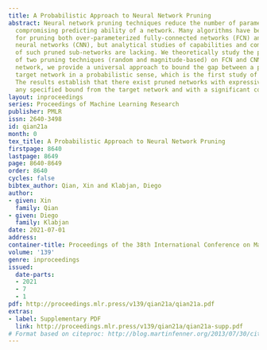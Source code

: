 ```yaml
---
title: A Probabilistic Approach to Neural Network Pruning
abstract: Neural network pruning techniques reduce the number of parameters without
  compromising predicting ability of a network. Many algorithms have been developed
  for pruning both over-parameterized fully-connected networks (FCN) and convolutional
  neural networks (CNN), but analytical studies of capabilities and compression ratios
  of such pruned sub-networks are lacking. We theoretically study the performance
  of two pruning techniques (random and magnitude-based) on FCN and CNN. Given a target
  network, we provide a universal approach to bound the gap between a pruned and the
  target network in a probabilistic sense, which is the first study of this nature.
  The results establish that there exist pruned networks with expressive power within
  any specified bound from the target network and with a significant compression ratio.
layout: inproceedings
series: Proceedings of Machine Learning Research
publisher: PMLR
issn: 2640-3498
id: qian21a
month: 0
tex_title: A Probabilistic Approach to Neural Network Pruning
firstpage: 8640
lastpage: 8649
page: 8640-8649
order: 8640
cycles: false
bibtex_author: Qian, Xin and Klabjan, Diego
author:
- given: Xin
  family: Qian
- given: Diego
  family: Klabjan
date: 2021-07-01
address:
container-title: Proceedings of the 38th International Conference on Machine Learning
volume: '139'
genre: inproceedings
issued:
  date-parts:
  - 2021
  - 7
  - 1
pdf: http://proceedings.mlr.press/v139/qian21a/qian21a.pdf
extras:
- label: Supplementary PDF
  link: http://proceedings.mlr.press/v139/qian21a/qian21a-supp.pdf
# Format based on citeproc: http://blog.martinfenner.org/2013/07/30/citeproc-yaml-for-bibliographies/
---
```

